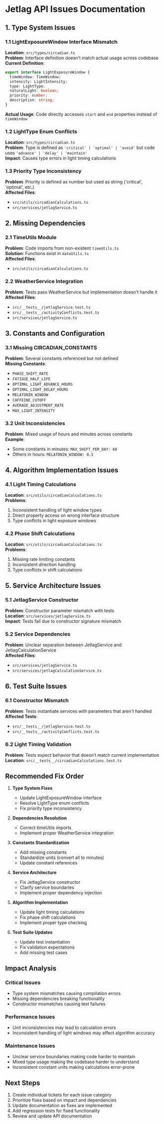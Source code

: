 # Jetlag API Issues Documentation

## 1. Type System Issues

### 1.1 LightExposureWindow Interface Mismatch
**Location**: `src/types/circadian.ts`  
**Problem**: Interface definition doesn't match actual usage across codebase  
**Current Definition**:
```typescript
export interface LightExposureWindow {
  timeWindow: TimeWindow;
  intensity: LightIntensity;
  type: LightType;
  naturalLight: boolean;
  priority: number;
  description: string;
}
```
**Actual Usage**: Code directly accesses `start` and `end` properties instead of `timeWindow`

### 1.2 LightType Enum Conflicts
**Location**: `src/types/circadian.ts`  
**Problem**: Type is defined as `'critical' | 'optimal' | 'avoid'` but code uses `'advance' | 'delay' | 'maintain'`  
**Impact**: Causes type errors in light timing calculations

### 1.3 Priority Type Inconsistency
**Problem**: Priority is defined as number but used as string ('critical', 'optimal', etc.)  
**Affected Files**:
- `src/utils/circadianCalculations.ts`
- `src/services/jetlagService.ts`

## 2. Missing Dependencies

### 2.1 TimeUtils Module
**Problem**: Code imports from non-existent `timeUtils.ts`  
**Solution**: Functions exist in `dateUtils.ts`  
**Affected Files**:
- `src/utils/circadianCalculations.ts`

### 2.2 WeatherService Integration
**Problem**: Tests pass WeatherService but implementation doesn't handle it  
**Affected Files**:
- `src/__tests__/jetlagService.test.ts`
- `src/__tests__/activityConflicts.test.ts`
- `src/services/jetlagService.ts`

## 3. Constants and Configuration

### 3.1 Missing CIRCADIAN_CONSTANTS
**Problem**: Several constants referenced but not defined  
**Missing Constants**:
- `PHASE_SHIFT_RATE`
- `FATIGUE_HALF_LIFE`
- `OPTIMAL_LIGHT_ADVANCE_HOURS`
- `OPTIMAL_LIGHT_DELAY_HOURS`
- `MELATONIN_WINDOW`
- `CAFFEINE_CUTOFF`
- `AVERAGE_ADJUSTMENT_RATE`
- `MAX_LIGHT_INTENSITY`

### 3.2 Unit Inconsistencies
**Problem**: Mixed usage of hours and minutes across constants  
**Example**:
- Some constants in minutes: `MAX_SHIFT_PER_DAY: 60`
- Others in hours: `MELATONIN_WINDOW: 0.5`

## 4. Algorithm Implementation Issues

### 4.1 Light Timing Calculations
**Location**: `src/utils/circadianCalculations.ts`  
**Problems**:
1. Inconsistent handling of light window types
2. Direct property access on wrong interface structure
3. Type conflicts in light exposure windows

### 4.2 Phase Shift Calculations
**Location**: `src/utils/circadianCalculations.ts`  
**Problems**:
1. Missing rate limiting constants
2. Inconsistent direction handling
3. Type conflicts in shift calculations

## 5. Service Architecture Issues

### 5.1 JetlagService Constructor
**Problem**: Constructor parameter mismatch with tests  
**Location**: `src/services/jetlagService.ts`  
**Impact**: Tests fail due to constructor signature mismatch

### 5.2 Service Dependencies
**Problem**: Unclear separation between JetlagService and JetlagCalculationService  
**Affected Files**:
- `src/services/jetlagService.ts`
- `src/services/jetlagCalculationService.ts`

## 6. Test Suite Issues

### 6.1 Constructor Mismatch
**Problem**: Tests instantiate services with parameters that aren't handled  
**Affected Tests**:
- `src/__tests__/jetlagService.test.ts`
- `src/__tests__/activityConflicts.test.ts`

### 6.2 Light Timing Validation
**Problem**: Tests expect behavior that doesn't match current implementation  
**Location**: `src/__tests__/circadianCalculations.test.ts`

## Recommended Fix Order

1. **Type System Fixes**
   - Update LightExposureWindow interface
   - Resolve LightType enum conflicts
   - Fix priority type inconsistency

2. **Dependencies Resolution**
   - Correct timeUtils imports
   - Implement proper WeatherService integration

3. **Constants Standardization**
   - Add missing constants
   - Standardize units (convert all to minutes)
   - Update constant references

4. **Service Architecture**
   - Fix JetlagService constructor
   - Clarify service boundaries
   - Implement proper dependency injection

5. **Algorithm Implementation**
   - Update light timing calculations
   - Fix phase shift calculations
   - Implement proper type checking

6. **Test Suite Updates**
   - Update test instantiation
   - Fix validation expectations
   - Add missing test cases

## Impact Analysis

### Critical Issues
- Type system mismatches causing compilation errors
- Missing dependencies breaking functionality
- Constructor mismatches causing test failures

### Performance Issues
- Unit inconsistencies may lead to calculation errors
- Inconsistent handling of light windows may affect algorithm accuracy

### Maintenance Issues
- Unclear service boundaries making code harder to maintain
- Mixed type usage making the codebase harder to understand
- Inconsistent constant units making calculations error-prone

## Next Steps

1. Create individual tickets for each issue category
2. Prioritize fixes based on impact and dependencies
3. Update documentation as fixes are implemented
4. Add regression tests for fixed functionality
5. Review and update API documentation 